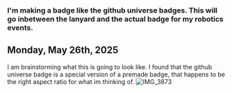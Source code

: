 ### I'm making a badge like the github universe badges. This will go inbetween the lanyard and the actual badge for my robotics events.

## Monday, May 26th, 2025
I am brainstorming what this is going to look like. I found that the github universe badge is a special version of a premade badge, that happens to be the right aspect ratio for what im thinking of.
![IMG_3873](https://github.com/user-attachments/assets/cc70fc45-64e6-41ea-9bd3-0940b11b122b)
